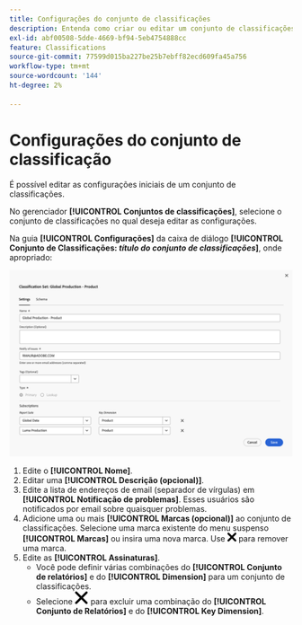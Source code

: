 ```yaml
---
title: Configurações do conjunto de classificações
description: Entenda como criar ou editar um conjunto de classificações.
exl-id: abf00508-5dde-4669-bf94-5eb4754888cc
feature: Classifications
source-git-commit: 77599d015ba227be25b7ebff82ecd609fa45a756
workflow-type: tm+mt
source-wordcount: '144'
ht-degree: 2%

---
```


# Configurações do conjunto de classificação

É possível editar as configurações iniciais de um conjunto de classificações.

No gerenciador **[!UICONTROL Conjuntos de classificações]**, selecione o conjunto de classificações no qual deseja editar as configurações.

Na guia **[!UICONTROL Configurações]** da caixa de diálogo **[!UICONTROL Conjunto de Classificações: _título do conjunto de classificações_]**, onde apropriado:

![Conjuntos de classificações - configurações](assets/classification-sets-settings.png)

1. Edite o **[!UICONTROL Nome]**.
1. Editar uma **[!UICONTROL Descrição (opcional)]**.
1. Edite a lista de endereços de email (separador de vírgulas) em **[!UICONTROL Notificação de problemas]**. Esses usuários são notificados por email sobre quaisquer problemas.
1. Adicione uma ou mais **[!UICONTROL Marcas (opcional)]** ao conjunto de classificações. Selecione uma marca existente do menu suspenso **[!UICONTROL Marcas]** ou insira uma nova marca. Use ![CrossSize100](/help/assets/icons/CrossSize100.svg) para remover uma marca.
1. Edite as **[!UICONTROL Assinaturas]**.
   * Você pode definir várias combinações do **[!UICONTROL Conjunto de relatórios]** e do **[!UICONTROL Dimension]** para um conjunto de classificações.
   * Selecione ![CrossSize400](/help/assets/icons/CrossSize400.svg) para excluir uma combinação do **[!UICONTROL Conjunto de Relatórios]** e do **[!UICONTROL Key Dimension]**.


<!--

Configure a classification set's settings.

**[!UICONTROL Components]** > **[!UICONTROL Classification sets]** > **[!UICONTROL Sets]** > Click the desired classification set name > **[!UICONTROL Settings]**

![classification set settings](../../assets/classification-set-settings.png)

The following fields are available in this tab:

* **[!UICONTROL Name]**: The classification set name.
* **[!UICONTROL Description]**: The description for the classification set.
* **[!UICONTROL Notify of issues]**: A comma-delimited list of email addresses that are notified of issues with this classification set.
* **[!UICONTROL Tags]**: Add one or more tags to the selected classification set. Tags allow you to organize or group classification sets so that it is easier to locate them in the future.
* **[!UICONTROL Type]**: The type of classification between [!UICONTROL Primary] and [!UICONTROL Lookup]. Primary classifications are typically used. You cannot alter a classification set's type after it is created.
* **[!UICONTROL Subscriptions]**: The report suite and dimension combinations that the classification set applies to.

-->